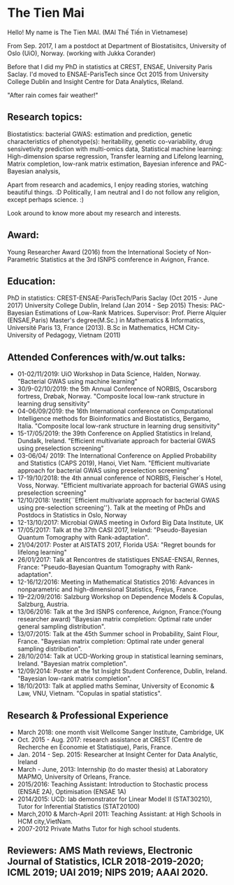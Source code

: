 
# The Tien Mai

Hello! My name is The Tien MAI. (MAI Thế Tiến in Vietnamese)

From Sep. 2017, I am a postdoct at Department of Biostatisitcs, 
University of Oslo (UiO), Norway. (working with Jukka Corander)

Before that I did my PhD in statistics at CREST, ENSAE, University Paris Saclay.
I'd moved to ENSAE-ParisTech since Oct 2015 from University College Dublin 
and Insight Centre for Data Analytics, IReland.



"After rain comes fair weather!"
 
## Research topics:
Biostatistics: 
bacterial GWAS: estimation and prediction,
genetic characteristics of phenotype(s): heritability, genetic co-variability,
drug sensivetivity prediction with multi-omics data,
Statistical machine learning: 
High-dimension sparse regression, 
Transfer learning and Lifelong learning,
Matrix completion, low-rank matrix estimation,
Bayesian inference and PAC-Bayesian analysis,

Apart from research and academics, I enjoy reading stories, watching beautiful things. :D
Politically, I am neutral and I do not follow any religion, except perhaps science. :)

Look around to know more about my research and interests.

## Award:
Young Researcher Award (2016) from the International Society of Non-Parametric Statistics at the 3rd ISNPS comference in Avignon, France.


 
## Education:
PhD in statistics:
CREST-ENSAE-ParisTech/Paris Saclay (Oct 2015 - June 2017)
University College Dublin, Ireland (Jan 2014 - Sep 2015)
Thesis: PAC-Bayesian Estimations of Low-Rank Matrices. Supervisor: Prof. Pierre Alquier (ENSAE,Paris)
Master's degree(M.Sc.) in Mathematics & Informatics, Université Paris 13, France (2013).
B.Sc in Mathematics, HCM City-University of Pedagogy, Vietnam (2011)
        
## Attended Conferences with/w.out talks:
* 01-02/11/2019: UiO Workshop in Data Science, Halden, Norway. "Bacterial GWAS using machine learning"
* 30/9-02/10/2019: the 5th Annual Conference of NORBIS, Oscarsborg fortress, Drøbak, Norway. "Composite local low-rank structure in learning drug sensitivity"
* 04-06/09/2019: the 16th International conference on Computational Intelligence methods for Bioinformatics and Biostatistics, Bergamo, Italia.  "Composite local low-rank structure in learning drug sensitivity"
* 15-17/05/2019:  the 39th Conference on Applied Statistics in Ireland, Dundalk, Ireland. "Efficient multivariate approach for bacterial GWAS using preselection screening" 
* 03-06/04/ 2019: The International Conference on Applied Probability and Statistics (CAPS 2019), Hanoi, Viet Nam.  "Efficient multivariate approach for bacterial GWAS using preselection screening" 
* 17-19/10/2018: the 4th annual conference of NORBIS, Fleischer´s Hotel, Voss, Norway. "Efficient multivariate approach for bacterial GWAS using preselection screening"
* 12/10/2018: \textit{``Efficient multivariate approach for bacterial GWAS using pre-selection screening''}. 
Talk at the meeting of PhDs and Postdocs in Statistics in Oslo, Norway
* 12-13/10/2017: Microbial GWAS meeting in Oxford Big Data Institute, UK
* 17/05/2017: Talk at the 37th CASI 2017, Ireland:                                                             "Pseudo-Bayesian Quantum Tomography with Rank-adaptation". 
* 21/04/2017: Poster at AISTATS 2017, Florida USA:                                                          "Regret bounds for lifelong learning"
* 26/01/2017: Talk at Rencontres de statistiques ENSAE-ENSAI, Rennes, France:              "Pseudo-Bayesian Quantum Tomography with Rank-adaptation". 
* 12-16/12/2016: Meeting in Mathematical Statistics 2016: Advances in nonparametric and high-dimensional Statistics, Frejus, France.
* 19–22/09/2016: Salzburg Workshop on Dependence Models & Copulas, Salzburg, Austria.
* 13/06/2016: Talk at the 3rd ISNPS conference, Avignon, France:(Young researcher award) "Bayesian matrix completion: Optimal rate under general sampling distribution". 
* 13/07/2015: Talk at the 45th Summer school in Probability, Saint Flour, France.             "Bayesian matrix completion: Optimal rate under general sampling distribution". 
* 28/10/2014: Talk at UCD-Working group in statistical learning seminars, Ireland.          "Bayesian matrix completion". 
* 12/09/2014: Poster at the 1st Insight Student Conference, Dublin, Ireland.                     "Bayesian low-rank matrix completion". 
* 18/10/2013: Talk at applied maths Seminar, University of Economic & Law, VNU, Vietnam. "Copulas in spatial statistics". 

## Research & Professional Experience
* March 2018: one month visit Wellcome Sanger Institute, Cambridge, UK
* Oct. 2015 - Aug. 2017:  research assistance at CREST (Centre de Recherche en Economie et Statistique), Paris, France.
* Jan. 2014 - Sep. 2015:   Researcher at Insight Center for Data Analytic, Ireland
* March  - June, 2013:      Internship (to do master thesis) at Laboratory MAPMO, University of Orleans, France.
* 2015/2016:                   Teaching Assistant: Introduction to Stochastic process (ENSAE 2A), Optimisation (ENSAE 1A)
* 2014/2015:                   UCD: lab demonstrator for Linear Model II (STAT30210),     Tutor for Inferential Statistics (STAT20100)
* March,2010 & March-April 2011: Teaching Assistant: at High Schools in HCM city,VietNam.
* 2007-2012                    Private Maths Tutor for high school students.

## Reviewers: AMS Math reviews, Electronic Journal of Statistics, ICLR 2018-2019-2020; ICML 2019; UAI 2019; NIPS 2019; AAAI 2020.

